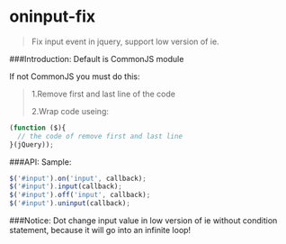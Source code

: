 oninput-fix
=========

>Fix input event in jquery, support low version of ie.

###Introduction:
Default is CommonJS module

If not CommonJS you must do this:

>1.Remove first and last line of the code
>
>2.Wrap code useing:
```js
(function ($){
  // the code of remove first and last line
}(jQuery));
```

###API:
Sample:
>
```js
$('#input').on('input', callback);
$('#input').input(callback);
$('#input').off('input', callback);
$('#input').uninput(callback);
```

###Notice:
Dot change input value in low version of ie without condition statement, because it will go into an infinite loop!
